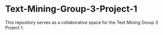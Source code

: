 # Text-Mining-Group-3-Project-1

This repository serves as a collaborative space for the Text Mining Group 3 Project 1. 